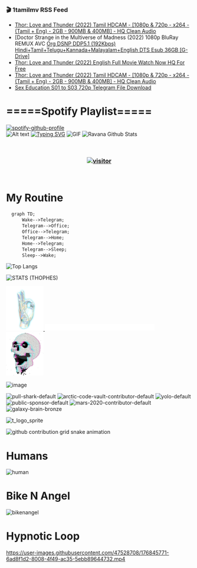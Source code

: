 ### 🎬 1tamilmv RSS Feed

<!-- BLOG-POST-LIST:START -->
- [Thor: Love and Thunder &lpar;2022&rpar; Tamil HDCAM - [1080p &amp; 720p - x264 - &lpar;Tamil + Eng&rpar; - 2GB - 900MB &amp; 400MB] - HQ Clean Audio](https://www.1tamilmv.space/index.php?/forums/topic/165129-thor-love-and-thunder-2022-tamil-hdcam-1080p-720p-x264-tamil-eng-2gb-900mb-400mb-hq-clean-audio/&do=findComment&comment=330026)
- [Doctor Strange in the Multiverse of Madness &lpar;2022&rpar; 1080p BluRay REMUX AVC [Org DSNP DDP5.1 &lpar;192Kbps&rpar; Hindi+Tamil+Telugu+Kannada+Malayalam+English DTS Esub 36GB [G-Drive]](https://www.1tamilmv.space/index.php?/forums/topic/165136-doctor-strange-in-the-multiverse-of-madness-2022-1080p-bluray-remux-avc-org-dsnp-ddp51-192kbps-hinditamiltelugukannadamalayalamenglish-dts-esub-36gb-g-drive/&do=findComment&comment=330025)
- [Thor: Love and Thunder &lpar;2022&rpar; English Full Movie Watch Now HQ For Free](https://www.1tamilmv.space/index.php?/forums/topic/165135-thor-love-and-thunder-2022-english-full-movie-watch-now-hq-for-free/&do=findComment&comment=330024)
- [Thor: Love and Thunder &lpar;2022&rpar; Tamil HDCAM - [1080p &amp; 720p - x264 - &lpar;Tamil + Eng&rpar; - 2GB - 900MB &amp; 400MB] - HQ Clean Audio](https://www.1tamilmv.space/index.php?/forums/topic/165129-thor-love-and-thunder-2022-tamil-hdcam-1080p-720p-x264-tamil-eng-2gb-900mb-400mb-hq-clean-audio/&do=findComment&comment=330023)
- [Sex Education S01 to S03 720p Telegram File Download](https://www.1tamilmv.space/index.php?/forums/topic/165134-sex-education-s01-to-s03-720p-telegram-file-download/&do=findComment&comment=330022)
<!-- BLOG-POST-LIST:END -->

# =====Spotify Playlist=====
[![spotify-github-profile](https://spotify-github-profile.vercel.app/api/view?uid=31rfzgmuvvewegdlxvlev4ynz4vu&cover_image=true&theme=default&bar_color=53b14f&bar_color_cover=true)](https://ravana69.github.io/rss)
</br>
![Alt text](https://spotify-recently-played-readme.vercel.app/api?user=31rfzgmuvvewegdlxvlev4ynz4vu)
[![Typing SVG](https://readme-typing-svg.herokuapp.com?color=%2336BCF7&center=true&vCenter=true&multiline=true&height=81&lines=I+AM+RAVANA;CONTACT+ME+ON+TELEGRAM%3A+%40R4V4N4)](https://git.io/typing-svg)
<img align="centre" height="400px" width="490px" alt="GIF" src="https://github.com/ravana69/ravana69/blob/master/rvm.gif" />
![Ravana Github Stats](https://github-readme-stats.vercel.app/api?username=ravana69&&show_icons=true&theme=radical)

<br />
<h3 align="center"> <a href="https://t.me/r4v4n4"><img src="https://profile-counter.glitch.me/ravana69/count.svg" alt="visitor" width="600"></a> </h3>
</br>

<H1>My Routine</H1>

```mermaid
  graph TD;
      Wake-->Telegram;
      Telegram-->Office;
      Office-->Telegram;
      Telegram-->Home;
      Home-->Telegram;
      Telegram-->Sleep;
      Sleep-->Wake;
```
![Top Langs](https://github-readme-stats.vercel.app/api/top-langs/?username=ravana69&&show_icons=true&theme=radical)

![STATS (THOPHES)](https://github-profile-trophy.vercel.app/?username=ravana69&theme=gruvbox&margin-w=10&margin-h=15&column=8)
<br />
<p align="left">
    <a href="#">
        <img width="20%" src="./assets/images/hand.gif" alt="" />
    </a>
    <a href="#">
        <img width="59%" src="./assets/images/spacer.png" alt="" >
    </a>
    <a href="#">
        <img width="20%" src="./assets/images/skull.gif" alt="" />
    </a>
</p>


![image](https://user-images.githubusercontent.com/47528708/175298537-0623dc00-7b1a-4ec1-b5b1-71768763a234.png)

<img width="148" alt="pull-shark-default" src="https://user-images.githubusercontent.com/47528708/176419715-70981865-4dc6-489a-8a1a-06842db67b15.gif"> <img width="148" alt="arctic-code-vault-contributor-default" src="https://user-images.githubusercontent.com/47528708/175267501-e1fbbb8f-c2b2-4882-b865-2ac4debef26c.png"> <img width="148" alt="yolo-default" src="https://user-images.githubusercontent.com/47528708/175267654-281a1880-1129-4b7b-bf2f-de5dd2bc5afa.png"> <img width="148" alt="public-sponsor-default" src="https://user-images.githubusercontent.com/47528708/175268448-2e78cc75-fb25-4d76-bd22-7df520446b45.png"> <img width="148" alt="mars-2020-contributor-default" src="https://user-images.githubusercontent.com/47528708/175268475-de6d987a-3be9-4353-86a5-23b422559355.png"> <img width="148" alt="galaxy-brain-bronze" src="https://user-images.githubusercontent.com/47528708/176419717-e2fdca8b-0fdc-47dd-9511-a7ff52178a33.gif">

![t_logo_sprite](https://user-images.githubusercontent.com/47528708/175293007-21ff1792-1fca-4be3-bcae-12fdc3aa414f.svg)

![github contribution grid snake animation](https://raw.githubusercontent.com/ravana69/ravana69/output/github-contribution-grid-snake-dark.svg#gh-dark-mode-only)

# Humans
<img width="170" alt="human" src="https://user-images.githubusercontent.com/47528708/176413829-c142d478-1c96-4c3c-a2a4-2dd35374c335.gif">

# Bike N Angel
<img width="170" alt="bikenangel" src="https://user-images.githubusercontent.com/47528708/176616968-3a44f91e-8016-477c-9bb5-c4689a1adbee.gif">

# Hypnotic Loop

https://user-images.githubusercontent.com/47528708/176845771-6ad8f1d2-8008-4f49-ac35-5ebb89644732.mp4


